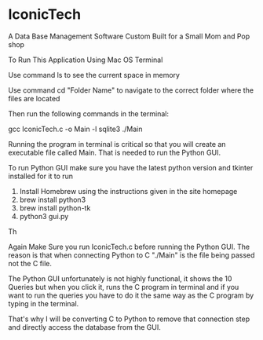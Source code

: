 # IconicTech
A Data Base Management Software Custom Built for a Small Mom and Pop shop

To Run This Application Using Mac OS Terminal

Use command   ls   to see the current space in memory

Use command   cd    "Folder Name" to navigate to the correct folder where the files are located


Then run the following commands in the terminal:

gcc IconicTech.c -o Main -l sqlite3
./Main

Running the program in terminal is critical so that you will create an executable file called Main. That is needed to run the Python GUI.

To run Python GUI make sure you have the latest python version and tkinter installed for it to run

1. Install Homebrew using the instructions given in the site homepage
2. brew install python3  
3. brew install python-tk
4. python3 gui.py        

Th

Again Make Sure you run IconicTech.c before running the Python GUI. 
The reason is that when connecting Python to C 
"./Main" is the file being passed not the C file.


The Python GUI unfortunately is not highly functional, it shows the 10 Queries but when you click it, runs the C program in terminal and if you want to run the queries you have to do it the same way as the C program by typing in the terminal.

That's why I will be converting C to Python to remove that connection step and directly access the database from the GUI.
